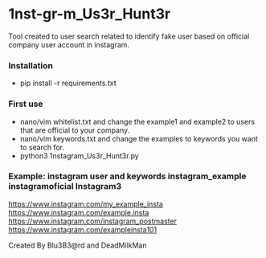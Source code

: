 # 1nst-gr-m_Us3r_Hunt3r

Tool created to user search related to identify fake user based on official company user account in instagram. 

### Installation

   - pip install -r requirements.txt

### First use 
   
   - nano/vim whitelist.txt and change the example1 and example2 to users that are official to your company.
   - nano/vim keywords.txt and change the examples to keywords you want to search for.
   - python3 1nstagram_Us3r_Hunt3r.py


### Example: instagram user and keywords instagram_example instagramoficial Instagram3

https://www.instagram.com/my_example_insta
https://www.instagram.com/example.insta
https://www.instagram.com/instagram_postmaster
https://www.instagram.com/exampleinsta101


Created By Blu3B3@rd and DeadMilkMan
